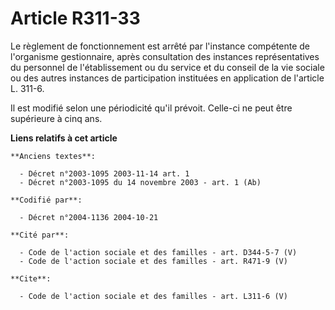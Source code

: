 # Article R311-33

Le règlement de fonctionnement est arrêté par l'instance compétente de l'organisme gestionnaire, après consultation des
instances représentatives du personnel de l'établissement ou du service et du conseil de la vie sociale ou des autres
instances de participation instituées en application de l'article L. 311-6. 

Il est modifié selon une périodicité qu'il prévoit. Celle-ci ne peut être supérieure à cinq ans.

**Liens relatifs à cet article**

	**Anciens textes**:

	  - Décret n°2003-1095 2003-11-14 art. 1
	  - Décret n°2003-1095 du 14 novembre 2003 - art. 1 (Ab)

	**Codifié par**:

	  - Décret n°2004-1136 2004-10-21

	**Cité par**:

	  - Code de l'action sociale et des familles - art. D344-5-7 (V)
	  - Code de l'action sociale et des familles - art. R471-9 (V)

	**Cite**:

	  - Code de l'action sociale et des familles - art. L311-6 (V)

